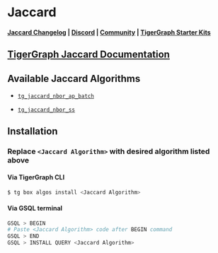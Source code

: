 
# Jaccard

#### [Jaccard Changelog](https://github.com/tigergraph/gsql-graph-algorithms/blob/master/algorithms/Similarity/jaccard/CHANGELOG.md) | [Discord](https://discord.gg/vFbmPyvJJN) | [Community](https://community.tigergraph.com) | [TigerGraph Starter Kits](https://github.com/zrougamed/TigerGraph-Starter-Kits-Parser)

## [TigerGraph Jaccard Documentation](https://docs.tigergraph.com/graph-ml/current/similarity-algorithms/jaccard-similarity-of-neighborhoods-all-pairs)

## Available Jaccard Algorithms 

* [`tg_jaccard_nbor_ap_batch`](https://github.com/tigergraph/gsql-graph-algorithms/blob/github_link_fix/algorithms/Similarity/jaccard/tg_jaccard_nbor_ap_batch.gsql)

* [`tg_jaccard_nbor_ss`](https://github.com/tigergraph/gsql-graph-algorithms/blob/github_link_fix/algorithms/Similarity/jaccard/tg_jaccard_nbor_ss.gsql)

## Installation 

### Replace `<Jaccard Algorithm>` with desired algorithm listed above 

#### Via TigerGraph CLI

```bash
$ tg box algos install <Jaccard Algorithm>
```

#### Via GSQL terminal

```bash
GSQL > BEGIN
# Paste <Jaccard Algorithm> code after BEGIN command
GSQL > END 
GSQL > INSTALL QUERY <Jaccard Algorithm>
```
